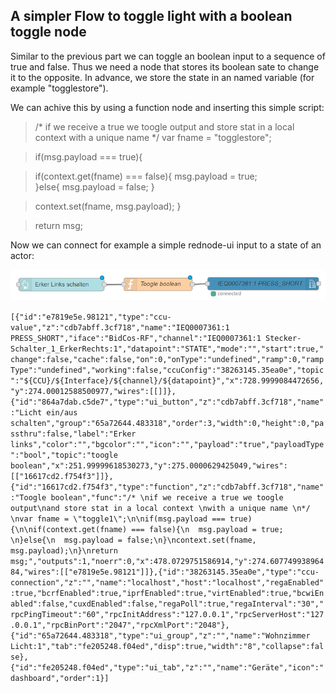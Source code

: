 ## A simpler Flow to toggle light with a boolean toggle node

Similar to the previous part we can toggle an boolean input to a sequence of true and false.
Thus we need a node that stores its boolean sate to change it to the opposite.
In advance, we store the state in an named variable (for example "togglestore"). 

We can achive this by using a function node and inserting this simple script:
> /* 
> if we receive a true we toogle output
> and store stat in a local context 
> with a unique name 
> */ 
> var fname = "togglestore";

> if(msg.payload === true){

> if(context.get(fname) === false){
>   msg.payload = true;  
> }else{
>   msg.payload = false;
> }

> context.set(fname, msg.payload);
> }

> return msg;

Now we can connect for example a simple rednode-ui input to a state of an actor:

![Example of a flow to toggle an aktor](https://github.com/drose28357/Pictures/blob/master/RedMatic-Flow-Example_toggle%20statet.png)

```[{"id":"e7819e5e.98121","type":"ccu-value","z":"cdb7abff.3cf718","name":"IEQ0007361:1 PRESS_SHORT","iface":"BidCos-RF","channel":"IEQ0007361:1 Stecker-Schalter_1_ErkerRechts:1","datapoint":"STATE","mode":"","start":true,"change":false,"cache":false,"on":0,"onType":"undefined","ramp":0,"rampType":"undefined","working":false,"ccuConfig":"38263145.35ea0e","topic":"${CCU}/${Interface}/${channel}/${datapoint}","x":728.9999084472656,"y":274.00012588500977,"wires":[[]]},{"id":"864a7dab.c5de7","type":"ui_button","z":"cdb7abff.3cf718","name":"Licht ein/aus schalten","group":"65a72644.483318","order":3,"width":0,"height":0,"passthru":false,"label":"Erker links","color":"","bgcolor":"","icon":"","payload":"true","payloadType":"bool","topic":"toogle boolean","x":251.99999618530273,"y":275.0000629425049,"wires":[["16617cd2.f754f3"]]},{"id":"16617cd2.f754f3","type":"function","z":"cdb7abff.3cf718","name":"Toogle boolean","func":"/* \nif we receive a true we toogle output\nand store stat in a local context \nwith a unique name \n*/ \nvar fname = \"toggle1\";\n\nif(msg.payload === true){\n\nif(context.get(fname) === false){\n  msg.payload = true;  \n}else{\n  msg.payload = false;\n}\ncontext.set(fname, msg.payload);\n}\nreturn msg;","outputs":1,"noerr":0,"x":478.0729751586914,"y":274.60774993896484,"wires":[["e7819e5e.98121"]]},{"id":"38263145.35ea0e","type":"ccu-connection","z":"","name":"localhost","host":"localhost","regaEnabled":true,"bcrfEnabled":true,"iprfEnabled":true,"virtEnabled":true,"bcwiEnabled":false,"cuxdEnabled":false,"regaPoll":true,"regaInterval":"30","rpcPingTimeout":"60","rpcInitAddress":"127.0.0.1","rpcServerHost":"127.0.0.1","rpcBinPort":"2047","rpcXmlPort":"2048"},{"id":"65a72644.483318","type":"ui_group","z":"","name":"Wohnzimmer Licht:1","tab":"fe205248.f04ed","disp":true,"width":"8","collapse":false},{"id":"fe205248.f04ed","type":"ui_tab","z":"","name":"Geräte","icon":"dashboard","order":1}]```